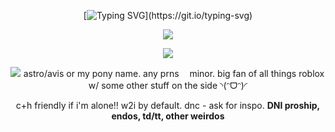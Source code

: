 <div align="center">        

[![Typing SVG](https://readme-typing-svg.demolab.com?font=Fira+Code&duration=2000&pause=100&color=4C4765&center=true&multiline=true&repeat=false&width=750&height=100&lines=Welcome+to+my+shop!;Just+know+that+everything's+a+bit+pricey+around+here%2C;so%2C+if+you+touch+something+and+you+break+it%2C+you're+buying+it.)](https://git.io/typing-svg)

<div align="center">
  
![](https://komarev.com/ghpvc/?username=astrobarrage&color=4c4765&label=customers+✦+)   

![](https://i.postimg.cc/QMW2FLgq/77noli-banner.gif)

<a href="https://files.catbox.moe/jz7s04.png" id=""><img align="left" src="https://i.postimg.cc/FRb3sRYX/104412948-x-S5-Y1-ARre-Z87-PRW-1.png" class="fr-fil fr-dii"></a> 
astro/avis or my pony name. any prns ㅤminor. big fan of all things roblox w/ some other stuff on the side ◝(ᵔᗜᵔ)◜

c+h friendly if i'm alone!! w2i by default. dnc - ask for inspo. **DNI proship, endos, td/tt, other weirdos**
